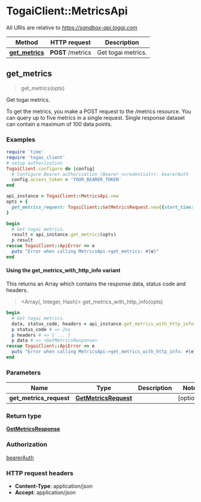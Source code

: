 # TogaiClient::MetricsApi

All URIs are relative to *https://sandbox-api.togai.com*

| Method | HTTP request | Description |
| ------ | ------------ | ----------- |
| [**get_metrics**](MetricsApi.md#get_metrics) | **POST** /metrics | Get togai metrics. |


## get_metrics

> <GetMetricsResponse> get_metrics(opts)

Get togai metrics.

To get the metrics, you make a POST request to the /metrics resource. You can query up to five metrics in a single request. Single response dataset can contain a maximum of 100 data points.

### Examples

```ruby
require 'time'
require 'togai_client'
# setup authorization
TogaiClient.configure do |config|
  # Configure Bearer authorization (Bearer <credential>): bearerAuth
  config.access_token = 'YOUR_BEARER_TOKEN'
end

api_instance = TogaiClient::MetricsApi.new
opts = {
  get_metrics_request: TogaiClient::GetMetricsRequest.new({start_time: Time.now, end_time: Time.now, metric_queries: [TogaiClient::MetricQuery.new({id: 'id_example', name: TogaiClient::MetricName::EVENTS, aggregation_period: 'DAY'})]}) # GetMetricsRequest | 
}

begin
  # Get togai metrics.
  result = api_instance.get_metrics(opts)
  p result
rescue TogaiClient::ApiError => e
  puts "Error when calling MetricsApi->get_metrics: #{e}"
end
```

#### Using the get_metrics_with_http_info variant

This returns an Array which contains the response data, status code and headers.

> <Array(<GetMetricsResponse>, Integer, Hash)> get_metrics_with_http_info(opts)

```ruby
begin
  # Get togai metrics.
  data, status_code, headers = api_instance.get_metrics_with_http_info(opts)
  p status_code # => 2xx
  p headers # => { ... }
  p data # => <GetMetricsResponse>
rescue TogaiClient::ApiError => e
  puts "Error when calling MetricsApi->get_metrics_with_http_info: #{e}"
end
```

### Parameters

| Name | Type | Description | Notes |
| ---- | ---- | ----------- | ----- |
| **get_metrics_request** | [**GetMetricsRequest**](GetMetricsRequest.md) |  | [optional] |

### Return type

[**GetMetricsResponse**](GetMetricsResponse.md)

### Authorization

[bearerAuth](../README.md#bearerAuth)

### HTTP request headers

- **Content-Type**: application/json
- **Accept**: application/json

